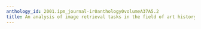 ```yaml
---
anthology_id: 2001.ipm_journal-ir0anthology0volumeA37A5.2
title: An analysis of image retrieval tasks in the field of art history
---
```

